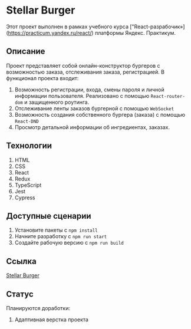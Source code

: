 # Stellar Burger

Этот проект выполнен в рамках учебного курса ["React-разрабочик»] (https://practicum.yandex.ru/react/) платформы Яндекс. Практикум.

## Описание
Проект представляет собой онлайн-конструктор бургеров с возможностью заказа, отслеживания заказа, регистрацией.
В функционал проекта входит:
1. Возможность регистрации, входа, смены пароля и личной информации пользователя. Реализовано с помощью `React-router-dom` и защищенного роутинга.
2. Отслеживание ленты заказов бургерной с помощью `WebSocket`
3. Возможность создания собственного бургера (заказа) с помощью `React-DND`
4. Просмотр детальной информации об ингредиентах, заказах.

## Технологии 
1. HTML
2. CSS
3. React
4. Redux
5. TypeScript
6. Jest
7. Cypress

## Доступные сценарии
1. Установите пакеты с `npm install`
2. Начните разработку с `npm run start`
3. Создайте рабочую версию с `npm run build`

## Ссылка
[Stellar Burger](https://koroleva.valeria.nomoredomains.work/)

## Статус
Планируются доработки:
1. Адаптивная верстка проекта

